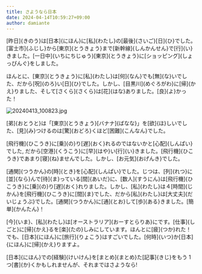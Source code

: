 ```yaml
---
title: さようなら日本
date: 2024-04-14T10:59:27+09:00
author: damiante
---
```

[昨日]{きのう}は[日本]{にほん}に[私]{わたし}の[最後]{さいご}[日]{ひ}でした。[富士市]{ふじし}から[東京]{とうきょう}まで[新幹線]{しんかんせん}で[行]{い}きました。[一日中]{いちにちじゅう}[東京]{とうきょう}に[ショッピング]{しょっぴんぐ}をしました。

ほんとに、[東京]{とうきょう}に[私]{わたし}は[何]{なん}でも[無]{な}いでした、だから[呪]{のろ}い[日]{ひ}でした。しかし、[目黒川]{めぐろがわ}に[帰]{かえ}りました、そして[さくら]{さくら}は[花]{はな}ありました。[良]{よ}かった！

![20240413_100823.jpg](https://github.com/devhou-se/www-jp/assets/12438044/28095afc-b0f2-4b25-bc30-2b79f3a6b9da)

[弟]{おとうと}は「[東京]{とうきょう}[バナナ]{ばなな}」を[欲]{ほ}しいでした、[見]{み}つけるのは[驚]{おどろ}くほど[困難]{こんなん}でした。

[飛行機]{ひこうき}に[乗]{の}り[遅]{おく}れるのではないかと[心配]{しんぱい}でした, だから[空港]{くうこう}に[早]{はや}い[行]{い}きました。[飛行機]{ひこうき}であまり[寝]{ね}ませんでした。しかし、[お元気]{おげんき}でした。

[通関]{つうかん}の[時]{とき}を[心配]{しんぱい}でした。じつは、[列]{れつ}に[並]{なら}んで[待]{ま}っている[間]{あいだ}に、[数人]{すうにん}は[飛行機]{ひこうき}に[乗]{の}り[遅]{おく}れりました。しかし、[私]{わたし}は４[時間]{じかん}を[飛行機]{ひこうき}に[間]{ま}でした、だから[私]{わたし}は[大丈夫]{だいじょうぶ}でした。[通関]{つうかん}に[通]{とお}して[歩]{ある}きました。[簡単]{かんたん}！

[今]{いま}、[私]{わたし}は[オーストラリア]{おーすとらりあ}にです。[仕事]{しごと}に[帰]{かえ}るを[楽]{たの}しみにしています。ほんとに[疲]{つか}れた！でも、[日本]{にほん}に[旅行]{りょこう}はすごいでした。[何時]{いつ}か[日本]{にほん}に[帰]{かえ}りますよ。

[日本]{にほん}での[経験]{けいけん}を[まとめ]{まとめ}た[記事]{きじ}をもう 1 つ[書]{か}くかもしれませんが、それまではさようなら!